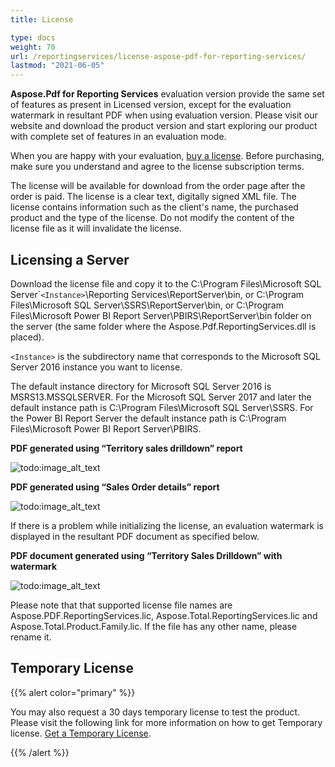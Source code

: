 ```yaml
---
title: License

type: docs
weight: 70
url: /reportingservices/license-aspose-pdf-for-reporting-services/
lastmod: "2021-06-05"
---
```


**Aspose.Pdf for Reporting Services** evaluation version provide the same set of features as present in Licensed version, except for the evaluation watermark in resultant PDF when using evaluation version. Please visit our website and download the product version and start exploring our product with complete set of features in an evaluation mode.

When you are happy with your evaluation, [buy a license](https://purchase.aspose.com/buy). Before purchasing, make sure you understand and agree to the license subscription terms.

The license will be available for download from the order page after the order is paid. The license is a clear text, digitally signed XML file. The license contains information such as the client's name, the purchased product and the type of the license. Do not modify the content of the license file as it will invalidate the license.

## Licensing a Server

Download the license file and copy it to the C:\Program Files\Microsoft SQL Server\```<Instance>``\Reporting Services\ReportServer\bin, or C:\Program Files\Microsoft SQL Server\SSRS\ReportServer\bin, or C:\Program Files\Microsoft Power BI Report Server\PBIRS\ReportServer\bin folder on the server (the same folder where the Aspose.Pdf.ReportingServices.dll is placed).

```<Instance>``` is the subdirectory name that corresponds to the Microsoft SQL Server 2016 instance you want to license.

The default instance directory for Microsoft SQL Server 2016 is MSRS13.MSSQLSERVER.
For the Microsoft SQL Server 2017 and later the default instance path is C:\Program Files\Microsoft SQL Server\SSRS.
For the Power BI Report Server the default instance path is C:\Program Files\Microsoft Power BI Report Server\PBIRS.

**PDF generated using “Territory sales drilldown” report**

![todo:image_alt_text](license-aspose-pdf-for-reporting-services_1.png)


**PDF generated using “Sales Order details” report**

![todo:image_alt_text](license-aspose-pdf-for-reporting-services_2.png)

If there is a problem while initializing the license, an evaluation watermark is displayed in the resultant PDF document as specified below.

**PDF document generated using “Territory Sales Drilldown” with watermark**

![todo:image_alt_text](license-aspose-pdf-for-reporting-services_3.png)

Please note that that supported license file names are Aspose.PDF.ReportingServices.lic, Aspose.Total.ReportingServices.lic and Aspose.Total.Product.Family.lic. If the file has any other name, please rename it.


## Temporary License

{{% alert color="primary" %}}

You may also request a 30 days temporary license to test the product. Please visit the following link for more information on how to get Temporary license. [Get a Temporary License](https://purchase.aspose.com/temporary-license).

{{% /alert %}}

